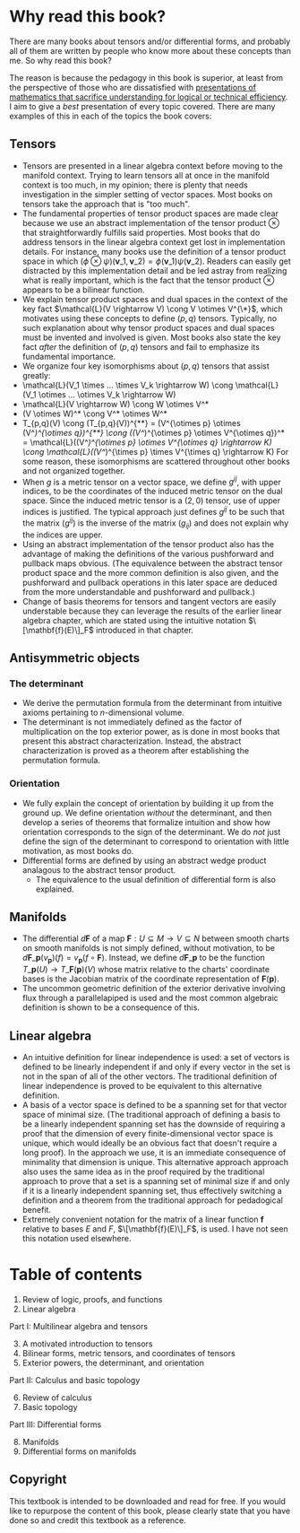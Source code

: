 # Why read this book?

There are many books about tensors and/or differential forms, and probably all of them are written by people who know more about these concepts than me. So why read this book?

The reason is because the pedagogy in this book is superior, at least from the perspective of those who are dissatisfied with [presentations of mathematics that sacrifice understanding for logical or technical efficiency](https://github.com/rossgk2/physmath?tab=readme-ov-file#the-dreaded-efficency-pedagogy). I aim to give a *best* presentation of every topic covered. There are many examples of this in each of the topics the book covers:

## Tensors
* Tensors are presented in a linear algebra context before moving to the manifold context. Trying to learn tensors all at once in the manifold context is too much, in my opinion; there is plenty that needs investigation in the simpler setting of vector spaces. Most books on tensors take the approach that is "too much".
* The fundamental properties of tensor product spaces are made clear because we use an abstract implementation of the tensor product $\otimes$ that straightforwardly fulfills said properties. Most books that do address tensors in the linear algebra context get lost in implementation details. For instance, many books use the definition of a tensor product space in which $(\phi \otimes \psi)(\mathbf{v}\_1, \mathbf{v}\_2) = \phi(\mathbf{v}\_1) \psi(\mathbf{v}\_2)$. Readers can easily get distracted by this implementation detail and be led astray from realizing what is really important, which is the fact that the tensor product $\otimes$ appears to be a bilinear function.
* We explain tensor product spaces and dual spaces in the context of the key fact $\mathcal{L}(V \rightarrow V) \cong V \otimes V^{\*}$, which motivates using these concepts to define $(p, q)$ tensors. Typically, no such explanation about why tensor product spaces and dual spaces must be invented and involved is given. Most books also state the key fact *after* the definition of $(p, q)$ tensors and fail to emphasize its fundamental importance.
* We organize four key isomorphisms about $(p, q)$ tensors that assist greatly:
 * \mathcal{L}(V_1 \times ... \times V_k \rightarrow W) \cong \mathcal{L}(V_1 \otimes ... \otimes V_k \rightarrow W)
 * \mathcal{L}(V \rightarrow W) \cong W \otimes V^*
 * (V \otimes W)^* \cong V^* \otimes W^*
 * T_{p,q}(V) \cong (T_{p,q}(V))^{\*\*} = (V^{\otimes p} \otimes (V^*)^{\otimes q})^{**} \cong ((V^*)^{\otimes p} \otimes V^{\otimes q})^* = \mathcal{L}((V^*)^{\otimes p} \otimes V^{\otimes q} \rightarrow K) \cong
        \mathcal{L}((V^*)^{\times p} \times V^{\times q} \rightarrow K)
 For some reason, these isomorphisms are scattered throughout other books and not organized together.
* When $g$ is a metric tensor on a vector space, we define $g^{ij}$, with upper indices, to be the coordinates of the induced metric tensor on the dual space. Since the induced metric tensor is a $(2, 0)$ tensor, use of upper indices is justified. The typical approach just defines $g^{ij}$ to be such that the matrix $(g^{ij})$ is the inverse of the matrix $(g_{ij})$ and does not explain why the indices are upper.
* Using an abstract implementation of the tensor product also has the advantage of making the definitions of the various pushforward and pullback maps obvious. (The equivalence between the abstract tensor product space and the more common definition is also given, and the pushforward and pullback operations in this later space are deduced from the more understandable and  pushforward and pullback.)
* Change of basis theorems for tensors and tangent vectors are easily understable because they can leverage the results of the earlier linear algebra chapter, which are stated using the intuitive notation $\[\mathbf{f}(E)\]_F$ introduced in that chapter.

 ## Antisymmetric objects

 ### The determinant
* We derive the permutation formula from the determinant from intuitive axioms pertaining to $n$-dimensional volume.
* The determinant is not immediately defined as the factor of multiplication on the top exterior power, as is done in most books that present this abstract characterization. Instead, the abstract characterization is proved as a theorem after establishing the permutation formula.

### Orientation
* We fully explain the concept of orientation by building it up from the ground up. We define orientation *without* the determinant, and then develop a series of theorems that formalize intuition and show how orientation corresponds to the sign of the determinant. We do *not* just define the sign of the determinant to correspond to orientation with little motivation, as most books do.
* Differential forms are defined by using an abstract wedge product analagous to the abstract tensor product.
  * The equivalence to the usual definition of differential form is also explained.
 
## Manifolds
* The differential $d\mathbf{F}$ of a map $\mathbf{F}:U \subseteq M \rightarrow V \subseteq N$ between smooth charts on smooth manifolds is not simply defined, without motivation, to be $d\mathbf{F}\_\mathbf{p}(v_\mathbf{p})(f) = v_\mathbf{p}(f \circ \mathbf{F})$. Instead, we define $d\mathbf{F}\_\mathbf{p}$ to be the function $T\_\mathbf{p}(U) \rightarrow T\_{\mathbf{F}(\mathbf{p})}(V)$ whose matrix relative to the charts' coordinate bases is the Jacobian matrix of the coordinate representation of $\mathbf{F}(\mathbf{p})$.
* The uncommon geometric definition of the exterior derivative involving flux through a parallelapiped is used and the most common algebraic definition is shown to be a consequence of this.

## Linear algebra

* An intuitive definition for linear independence is used: a set of vectors is defined to be linearly independent if and only if every vector in the set is not in the span of all of the other vectors. The traditional definition of linear independence is proved to be equivalent to this alternative definition.
* A basis of a vector space is defined to be a spanning set for that vector space of minimal size. (The traditional approach of defining a basis to be a linearly independent spanning set has the downside of requiring a proof that the dimension of every finite-dimensional vector space is unique, which would ideally be an obvious fact that doesn't require a long proof). In the approach we use, it is an immediate consequence of minimality that dimension is unique. This alternative approach approach also uses the same idea as in the proof required by the traditional approach to prove that a set is a spanning set of minimal size if and only if it is a linearly independent spanning set, thus effectively switching a definition and a theorem from the traditional approach for pedadogical benefit.
* Extremely convenient notation for the matrix of a linear function $\mathbf{f}$ relative to bases $E$ and $F$, $\[\mathbf{f}(E)\]_F$, is used. I have not seen this notation used elsewhere.

# Table of contents

1. Review of logic, proofs, and functions
2. Linear algebra

Part I: Multilinear algebra and tensors

3. A motivated introduction to tensors
4. Bilinear forms, metric tensors, and coordinates of tensors
5. Exterior powers, the determinant, and orientation

Part II: Calculus and basic topology

6. Review of calculus
7. Basic topology

Part III: Differential forms

8. Manifolds
9. Differential forms on manifolds

## Copyright

This textbook is intended to be downloaded and read for free. If you would like to repurpose the content of this book, please clearly state that you have done so and credit this textbook as a reference.
